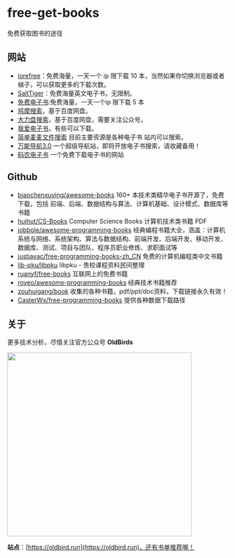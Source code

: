 # free-get-books
免费获取图书的途径

## 网站

* [lorefree](https://ebook2.lorefree.com/)：免费海量，一天一个 ip 限下载 10 本，当然如果你切换浏览器或者梯子，可以获取更多的下载次数。
* [SaltTiger](https://salttiger.com/)：免费海量英文电子书，无限制。
* [免费电子书](https://b-ok.global/):免费海量，一天一个ip 限下载 5 本
* [鸠摩搜索](https://www.jiumodiary.com/)，基于百度网盘。
* [大力盘搜索](https://dalipan.com/)，基于百度网盘，需要关注公众号。
* [我爱电子书](https://www.52doc.com/)，有些可以下载。
* [简单麦麦文件搜索](http://www.jiandanmaimai.cn) 目前主要资源是各种电子书 站内可以搜索。
* [万能导航3.0](https://wsucai.com/) 一个超级导航站，即将开放电子书搜索，请收藏备用！
* [ 码农电子书](https://book.mzh.ren/) 一个免费下载电子书的网站

## Github

* [biaochenxuying/awesome-books](https://github.com/biaochenxuying/awesome-books) 160+ 本技术类精华电子书开源了，免费下载，包括 前端、后端、数据结构与算法、计算机基础、设计模式、数据库等书籍
* [huihut/CS-Books](https://github.com/huihut/CS-Books) Computer Science Books 计算机技术类书籍 PDF
* [jobbole/awesome-programming-books](https://github.com/jobbole/awesome-programming-books) 经典编程书籍大全，涵盖：计算机系统与网络、系统架构、算法与数据结构、前端开发、后端开发、移动开发、数据库、测试、项目与团队、程序员职业修炼、求职面试等
* [justjavac/free-programming-books-zh_CN](https://github.com/justjavac/free-programming-books-zh_CN) 免费的计算机编程类中文书籍
* [lib-pku/libpku](https://github.com/lib-pku/libpku) libpku - 贵校课程资料民间整理
* [ruanyf/free-books](https://github.com/ruanyf/free-books) 互联网上的免费书籍
* [royeo/awesome-programming-books](https://github.com/royeo/awesome-programming-books) 经典技术书籍推荐
* [zouhuigang/book](https://github.com/zouhuigang/book) 收集的各种书籍，pdf/ppt/doc资料，下载链接永久有效！
* [CasterWx/free-programming-books](https://github.com/CasterWx/free-programming-books) 提供各种数据下载路径


## 关于

更多技术分析，尽情关注官方公众号 **OldBirds**

<img src="http://blog.loveli.site/mweb/wechat-logo.png" width="420" />

**站点**：[https://oldbird.run](https://oldbird.run)，还有书单推荐喔！
